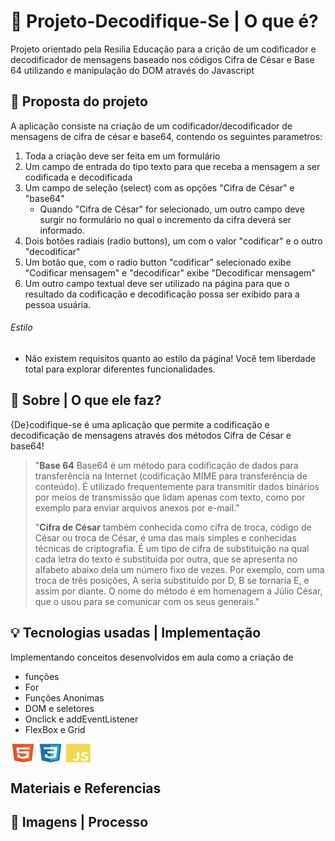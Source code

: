 # :round_pushpin: Projeto-Decodifique-Se | O que é?
Projeto orientado pela Resilia Educação para a crição de um codificador e decodificador de mensagens baseado nos códigos Cifra de César e Base 64 utilizando e manipulação do DOM através do Javascript

## :open_file_folder: Proposta do projeto
A aplicação consiste na criação de um codificador/decodificador de mensagens de cifra de césar e base64, contendo os seguintes parametros:
1. Toda a criação deve ser feita em um formulário
2. Um campo de entrada do tipo texto para que receba a mensagem a ser codificada e decodificada
3. Um campo de seleção (select) com as opções "Cifra de César" e "base64"
   - Quando "Cifra de César" for selecionado, um outro campo deve surgir no formulário no qual o incremento da cifra deverá ser informado.
4. Dois botões radiais (radio buttons), um com o valor "codificar" e o outro "decodificar"
5. Um botão que, com o radio button "codificar" selecionado exibe "Codificar mensagem" e "decodificar" exibe "Decodificar mensagem"
6. Um outro campo textual deve ser utilizado na página para que o resultado da codificação e decodificação possa ser exibido para a pessoa usuária.

###### Estilo
- Não existem requisitos quanto ao estilo da página! Você tem liberdade total para explorar diferentes funcionalidades.

## :memo: Sobre | O que ele faz?
  {De}codifique-se é uma aplicação que permite a codificação e decodificação de mensagens através dos métodos Cifra de César e base64!
  > "**Base 64** Base64 é um método para codificação de dados para transferência na Internet (codificação MIME para transferência de conteúdo). É utilizado frequentemente para transmitir dados binários por meios de transmissão que lidam apenas com texto, como por exemplo para enviar arquivos anexos por e-mail."
  > 
  > "**Cifra de César** também conhecida como cifra de troca, código de César ou troca de César, é uma das mais simples e conhecidas técnicas de criptografia. É um tipo de cifra de substituição na qual cada letra do texto é substituída por outra, que se apresenta no alfabeto abaixo dela um número fixo de vezes. Por exemplo, com uma troca de três posições, A seria substituído por D, B se tornaria E, e assim por diante. O nome do método é em homenagem a Júlio César, que o usou para se comunicar com os seus generais."
 
## :bulb: Tecnologias usadas | Implementação
Implementando conceitos desenvolvidos em aula como a criação de 
- funções
- For
- Funções Anonimas
- DOM e seletores
- Onclick e addEventListener
- FlexBox e Grid

<div>
<img align="center" alt="ester-HTML" height="30" width="40" src="https://raw.githubusercontent.com/devicons/devicon/master/icons/html5/html5-original.svg">
<img align="center" alt="ester-CSS" height="30" width="40" src="https://raw.githubusercontent.com/devicons/devicon/master/icons/css3/css3-original.svg">
<img align="center" alt="ester-Js" height="30" width="40" src="https://raw.githubusercontent.com/devicons/devicon/master/icons/javascript/javascript-plain.svg">
</div>

## Materiais e Referencias

## :bookmark: Imagens | Processo

